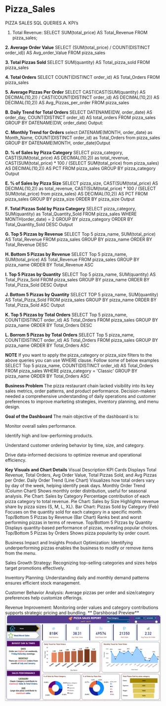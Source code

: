 # Pizza_Sales


PIZZA SALES SQL QUERIES
A. KPI’s
1. Total Revenue:
SELECT SUM(total_price) AS Total_Revenue FROM pizza_sales;
 
**2. Average Order Value**
SELECT (SUM(total_price) / COUNT(DISTINCT order_id)) AS Avg_order_Value FROM pizza_sales
 
**3. Total Pizzas Sold**
SELECT SUM(quantity) AS Total_pizza_sold FROM pizza_sales
 
**4. Total Orders**
SELECT COUNT(DISTINCT order_id) AS Total_Orders FROM pizza_sales
 
**5. Average Pizzas Per Order**
SELECT CAST(CAST(SUM(quantity) AS DECIMAL(10,2)) / 
CAST(COUNT(DISTINCT order_id) AS DECIMAL(10,2)) AS DECIMAL(10,2))
AS Avg_Pizzas_per_order
FROM pizza_sales
 
**B. Daily Trend for Total Orders**
SELECT DATENAME(DW, order_date) AS order_day, COUNT(DISTINCT order_id) AS total_orders 
FROM pizza_sales
GROUP BY DATENAME(DW, order_date)
Output:
 
**C. Monthly Trend for Orders**
select DATENAME(MONTH, order_date) as Month_Name, COUNT(DISTINCT order_id) as Total_Orders
from pizza_sales
GROUP BY DATENAME(MONTH, order_date)Output
 


**D. % of Sales by Pizza Category**
SELECT pizza_category, CAST(SUM(total_price) AS DECIMAL(10,2)) as total_revenue,
CAST(SUM(total_price) * 100 / (SELECT SUM(total_price) from pizza_sales) AS DECIMAL(10,2)) AS PCT
FROM pizza_sales
GROUP BY pizza_category
Output
 
**E. % of Sales by Pizza Size**
SELECT pizza_size, CAST(SUM(total_price) AS DECIMAL(10,2)) as total_revenue,
CAST(SUM(total_price) * 100 / (SELECT SUM(total_price) from pizza_sales) AS DECIMAL(10,2)) AS PCT
FROM pizza_sales
GROUP BY pizza_size
ORDER BY pizza_size
Output
 

**F. Total Pizzas Sold by Pizza Category**
SELECT pizza_category, SUM(quantity) as Total_Quantity_Sold
FROM pizza_sales
WHERE MONTH(order_date) = 2
GROUP BY pizza_category
ORDER BY Total_Quantity_Sold DESC
Output
 
**G. Top 5 Pizzas by Revenue**
SELECT Top 5 pizza_name, SUM(total_price) AS Total_Revenue
FROM pizza_sales
GROUP BY pizza_name
ORDER BY Total_Revenue DESC
 
**H. Bottom 5 Pizzas by Revenue**
SELECT Top 5 pizza_name, SUM(total_price) AS Total_Revenue
FROM pizza_sales
GROUP BY pizza_name
ORDER BY Total_Revenue ASC
 
**I. Top 5 Pizzas by Quantity**
SELECT Top 5 pizza_name, SUM(quantity) AS Total_Pizza_Sold
FROM pizza_sales
GROUP BY pizza_name
ORDER BY Total_Pizza_Sold DESC
Output
 
**J. Bottom 5 Pizzas by Quantity**
SELECT TOP 5 pizza_name, SUM(quantity) AS Total_Pizza_Sold
FROM pizza_sales
GROUP BY pizza_name
ORDER BY Total_Pizza_Sold ASC
Output
 



**K. Top 5 Pizzas by Total Orders**
SELECT Top 5 pizza_name, COUNT(DISTINCT order_id) AS Total_Orders
FROM pizza_sales
GROUP BY pizza_name
ORDER BY Total_Orders DESC
 
**L. Borrom 5 Pizzas by Total Orders**
SELECT Top 5 pizza_name, COUNT(DISTINCT order_id) AS Total_Orders
FROM pizza_sales
GROUP BY pizza_name
ORDER BY Total_Orders ASC
 
**NOTE**
If you want to apply the pizza_category or pizza_size filters to the above queries you can use WHERE clause. Follow some of below examples
SELECT Top 5 pizza_name, COUNT(DISTINCT order_id) AS Total_Orders
FROM pizza_sales
WHERE pizza_category = 'Classic'
GROUP BY pizza_name
ORDER BY Total_Orders ASC

**Business Problem**
The pizza restaurant chain lacked visibility into its key sales metrics, order patterns, and product performance. Decision-makers needed a comprehensive understanding of daily operations and customer preferences to improve marketing strategies, inventory planning, and menu design.

**Goal of the Dashboard**
The main objective of the dashboard is to:

Monitor overall sales performance.

Identify high and low-performing products.

Understand customer ordering behavior by time, size, and category.

Drive data-informed decisions to optimize revenue and operational efficiency.

**Key Visuals and Chart Details**
Visual	Description
KPI Cards	Displays Total Revenue, Total Orders, Avg Order Value, Total Pizzas Sold, and Avg Pizzas per Order.
Daily Order Trend (Line Chart)	Visualizes how total orders vary by day of the week, helping identify peak days.
Monthly Order Trend (Column Chart)	Shows monthly order distribution, useful for seasonal analysis.
Pie Chart: Sales by Category	Percentage contribution of each pizza category to total revenue.
Pie Chart: Sales by Size	Highlights revenue share by pizza sizes (S, M, L, XL).
Bar Chart: Pizzas Sold by Category (Feb)	Focuses on the quantity sold for each category in a specific month.
Top/Bottom 5 Pizzas by Revenue (Bar Chart)	Ranks best and worst performing pizzas in terms of revenue.
Top/Bottom 5 Pizzas by Quantity	Displays quantity-based performance of pizzas, revealing popular choices.
Top/Bottom 5 Pizzas by Orders	Shows pizza popularity by order count.

Business Impact and Insights
Product Optimization: Identifying underperforming pizzas enables the business to modify or remove items from the menu.

Sales Growth Strategy: Recognizing top-selling categories and sizes helps target promotions effectively.

Inventory Planning: Understanding daily and monthly demand patterns ensures efficient stock management.

Customer Behavior Analysis: Average pizzas per order and size/category preferences help customize offerings.

Revenue Improvement: Monitoring order values and category contributions supports strategic pricing and bundling.
**
Darshborad Preview**
![Darshborad Preview](https://github.com/vishalsn33/Pizza_Sales/blob/main/Home%20Dashboard.png)







